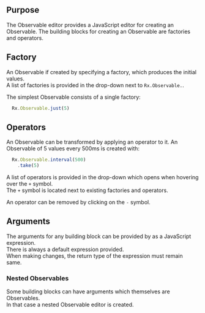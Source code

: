 ## Purpose
The Observable editor provides a JavaScript editor for creating an Observable.
The building blocks for creating an Observable are factories and operators.

## Factory
An Observable if created by specifying a factory, which produces the initial values.  
A list of factories is provided in the drop-down next to `Rx.Observable.`.

The simplest Observable consists of a single factory:
```js
  Rx.Observable.just(5)
```

## Operators
An Observable can be transformed by applying an operator to it.
An Observable of 5 values every 500ms is created with:
```js
  Rx.Observable.interval(500)
    .take(5)
```

A list of operators is provided in the drop-down which opens when hovering over the `+` symbol.  
The `+` symbol is located next to existing factories and operators.  

An operator can be removed by clicking on the `-` symbol.

## Arguments

The arguments for any building block can be provided by as a JavaScript expression.  
There is always a default expression provided.  
When making changes, the return type of the expression must remain same.

### Nested Observables

Some building blocks can have arguments which themselves are Observables.  
In that case a nested Observable editor is created.  
